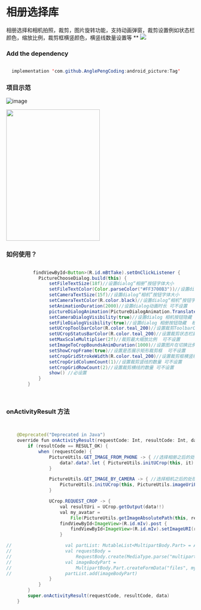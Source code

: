 # 相册选择库
相册选择和相机拍照，裁剪，图片旋转功能，支持动画弹窗，裁剪设置例如状态栏颜色，缩放比例，裁剪框横竖颜色，横竖线数量设置等
**
[![](https://jitpack.io/v/AnglePengCoding/android_picture.svg)](https://jitpack.io/#AnglePengCoding/android_picture)

<h3>Add the dependency</h3>

```java

  implementation 'com.github.AnglePengCoding:android_picture:Tag'

```

<h3>项目示范</h3>

![image](https://github.com/AnglePengCoding/android_picture/blob/main/GIF/gif1.gif)

<img width="250" height="350" src="https://github.com/AnglePengCoding/android_picture/blob/main/GIF/gif1.gif"/>

<h3>如何使用？</h3>

```java

          findViewById<Button>(R.id.mBtTake).setOnClickListener {
            PictureChooseDialog.build(this) {
                setFileTextSize(18f)//设置dialog“相册”按钮字体大小
                setFileTextColor(Color.parseColor("#FF3700B3"))//设置dialog“相册”按钮字体颜色
                setCameraTextSize(15f)//设置dialog“相机”按钮字体大小
                setCameraTextColor(R.color.black)//设置dialog“相机”按钮字体颜色
                setAnimationDuration(2000)//设置dialog动画时长 可不设置
                pictureDialogAnimation(PictureDialogAnimation.TranslateFromBottom)//设置dialog弹窗动画  可不设置
                setCameraDialogVisibility(true)//设置dialog 相机按钮隐藏  根据业务需求
                setFileDialogVisibility(true)//设置dialog 相册按钮隐藏  根据业务需求
                setUCropToolbarColor(R.color.teal_200)//设置裁剪ToolbarColor   可不设置
                setUCropStatusBarColor(R.color.teal_200)//设置裁剪状态栏颜色   可不设置
                setMaxScaleMultiplier(2f)//裁剪最大缩放比例  可不设置
                setImageToCropBoundsAnimDuration(1000)//设置图片在切换比例时的动画  可不设置
                setShowCropFrame(true)//设置是否展示矩形裁剪框  可不设置
                setCropGridStrokeWidth(R.color.teal_200)//设置裁剪框横竖线的颜色 可不设置
                setCropGridColumnCount(1)//设置裁剪竖线的数量 可不设置
                setCropGridRowCount(2)//设置裁剪横线的数量 可不设置
                show() //必设置
            }
        }

        
```


<h3> onActivityResult 方法</h3>

```java


    @Deprecated("Deprecated in Java")
    override fun onActivityResult(requestCode: Int, resultCode: Int, data: Intent?) {
        if (resultCode == RESULT_OK) {
            when (requestCode) {
                PictureUtils.GET_IMAGE_FROM_PHONE -> { //选择相册之后的处理
                    data?.data?.let { PictureUtils.initUCrop(this, it) }
                }

                PictureUtils.GET_IMAGE_BY_CAMERA -> { //选择相机之后的处理
                    PictureUtils.initUCrop(this, PictureUtils.imageUriFromCamera)
                }

                UCrop.REQUEST_CROP -> {
                    val resultUri = UCrop.getOutput(data!!)
                    val my_avatar =
                        File(PictureUtils.getImageAbsolutePath(this, resultUri).toString())
                    findViewById<ImageView>(R.id.mIv).post {
                        findViewById<ImageView>(R.id.mIv).setImageURI(resultUri)
                    }

//                    val partList: MutableList<MultipartBody.Part> = ArrayList()
//                    val requestBody =
//                        RequestBody.create(MediaType.parse("multipart/form-data"), my_avatar)
//                    val imageBodyPart =
//                        MultipartBody.Part.createFormData("files", my_avatar.name, requestBody)
//                    partList.add(imageBodyPart)
                }
            }
        }
        super.onActivityResult(requestCode, resultCode, data)
    }

```



